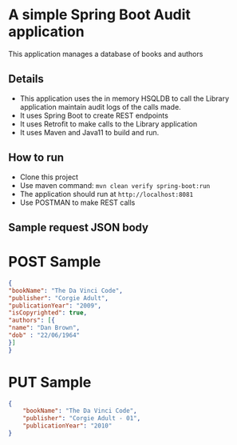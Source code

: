 # A simple Spring Boot Audit application
This application manages a database of books and authors 

## Details
 * This application uses the in memory HSQLDB to call the Library application maintain audit logs of the calls made.
 * It uses Spring Boot to create REST endpoints
 * It uses Retrofit to make calls to the Library application
 * It uses Maven and Java11 to build and run.

## How to run
 * Clone this project
 * Use maven command: `mvn clean verify spring-boot:run`
 * The application should run at `http://localhost:8081`
 * Use POSTMAN to make REST calls

## Sample request JSON body
# POST Sample
````json
{
"bookName": "The Da Vinci Code",
"publisher": "Corgie Adult",
"publicationYear": "2009",
"isCopyrighted": true,
"authors": [{
"name": "Dan Brown",
"dob" : "22/06/1964"
}]
}
````

# PUT Sample
````json
{
    "bookName": "The Da Vinci Code",
    "publisher": "Corgie Adult - 01",
    "publicationYear": "2010"
}
````
